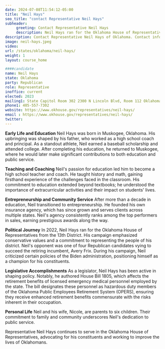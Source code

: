 ```yaml
---
date: 2024-07-08T11:54:12-05:00
title: "Neil Hays"
seo_title: "contact Representative Neil Hays"
subheader:
     greeting: Contact Representative Neil Hays
     description: Neil Hays ran for the Oklahoma House of Representatives from the 13th District.
description: Contact Representative Neil Hays of Oklahoma. Contact information for Neil Hays includes email address, phone number, and mailing address.
image: neil-hays.jpeg
video:
url: /states/oklahoma/neil-hays/
weight: 1
layout: course_home

####candidate
name: Neil Hays
state: Oklahoma
party: Republican
role: Representative
inoffice: current
elected: 2023
mailing1: State Capitol Room 302 2300 N Lincoln Blvd, Room 112 Oklahoma City, OK 73105
phone1: 405-557-7302
website: https://www.okhouse.gov/representatives/neil-hays/
email : https://www.okhouse.gov/representatives/neil-hays/
twitter:
---
```

**Early Life and Education**
Neil Hays was born in Muskogee, Oklahoma. His upbringing was shaped by his father, who worked as a high school coach and principal. As a standout athlete, Neil earned a baseball scholarship and attended college. After completing his education, he returned to Muskogee, where he would later make significant contributions to both education and public service.

**Teaching and Coaching**
Neil's passion for education led him to become a high school teacher and coach. He taught history and math, gaining firsthand experience of the challenges faced in the classroom. His commitment to education extended beyond textbooks; he understood the importance of extracurricular activities and their impact on students' lives.

**Entrepreneurship and Community Service**
After more than a decade in education, Neil transitioned to entrepreneurship. He founded his own insurance agency, which has since grown and serves clients across multiple states. Neil's agency consistently ranks among the top performers in sales, earning prestigious awards along the way.

**Political Journey**
In 2022, Neil Hays ran for the Oklahoma House of Representatives from the 13th District. His campaign emphasized conservative values and a commitment to representing the people of his district. Neil's opponent was one of four Republican candidates vying to succeed the retiring incumbent, Avery Frix. During his campaign, Neil criticized certain policies of the Biden administration, positioning himself as a champion for his constituents.

**Legislative Accomplishments**
As a legislator, Neil Hays has been active in shaping policy. Notably, he authored House Bill 1805, which affects the retirement benefits of licensed emergency medical personnel employed by the state. The bill designates these personnel as hazardous duty members of the Oklahoma Public Employees Retirement System (OPERS), ensuring they receive enhanced retirement benefits commensurate with the risks inherent in their occupation.

**Personal Life**
Neil and his wife, Nicole, are parents to six children. Their commitment to family and community underscores Neil's dedication to public service.

Representative Neil Hays continues to serve in the Oklahoma House of Representatives, advocating for his constituents and working to improve the lives of Oklahomans.
